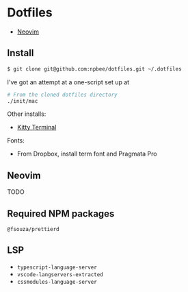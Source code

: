 # Dotfiles

- [Neovim](#neovim)

## Install

```bash
$ git clone git@github.com:npbee/dotfiles.git ~/.dotfiles
```

I've got an attempt at a one-script set up at

```bash
# From the cloned dotfiles directory
./init/mac
```

Other installs:

- [Kitty Terminal](https://github.com/kovidgoyal/kitty)

Fonts:

- From Dropbox, install term font and Pragmata Pro

## Neovim

TODO

## Required NPM packages

`@fsouza/prettierd`

## LSP

- `typescript-language-server`
- `vscode-langservers-extracted`
- `cssmodules-language-server`
